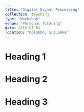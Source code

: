 ```yaml
---
title: "Digital Signal Processing"
collection: teaching
type: "Workshop"
venue: "Personal Tutoring"
date: 2015-01-01
location: "Colombo, SriLanka"
---
```



Heading 1
======

Heading 2
======

Heading 3
======
